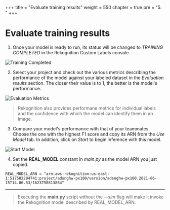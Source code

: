 +++
title = "Evaluate training results"
weight = 550
chapter = true
pre = "5. "
+++

# Evaluate training results

1. Once your model is ready to run, its status will be changed to _TRAINING COMPLETED_ in the Rekognition Custom Labels console.

![Training Completed](/training-completed.png?classes=border)

2. Select your project and check out the various metrics describing the performance of the model against your labeled dataset in the _Evaluation results_ section. The closer their value is to 1, the better is the model's performance.

![Evaluation Metrics](/eval-metrics.png?classes=border)

> Rekognition also provides performane metrics for individual labels and the confidence with which the model can identify them in an image.

3. Compare your model's performance with that of your teammates. Choose the one with the highest F1 score and copy its ARN from the _Use Model_ tab. In addition, click on _Start_ to begin inference with this model.

![Start Model](/start-model.png?classes=border)

4. Set the **REAL_MODEL** constant in _main.py_ as the model ARN you just copied.

```
REAL_MODEL_ARN = "arn:aws:rekognition:us-east-1:517502204741:project/adsnghw-px100/version/adsnghw-px100.2021-06-15T14.06.53/1623758813864"
```

---

> Executing the **main.py** script without the _--sim_ flag will make it invoke the Rekognition model described by REAL_MODEL_ARN.
